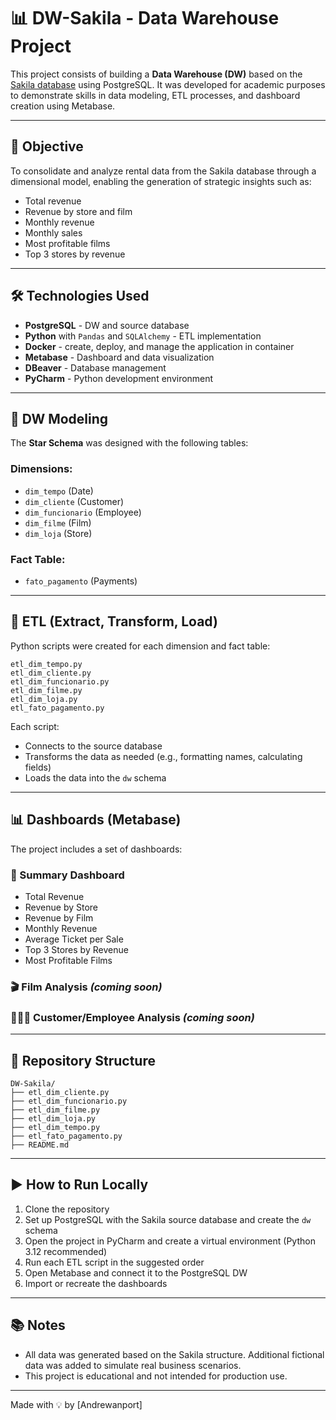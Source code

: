 # 📊 DW-Sakila - Data Warehouse Project

This project consists of building a **Data Warehouse (DW)** based on the [Sakila database](https://dev.mysql.com/doc/sakila/en/) using PostgreSQL. It was developed for academic purposes to demonstrate skills in data modeling, ETL processes, and dashboard creation using Metabase.

---

## 🚀 Objective

To consolidate and analyze rental data from the Sakila database through a dimensional model, enabling the generation of strategic insights such as:

- Total revenue
- Revenue by store and film
- Monthly revenue
- Monthly sales
- Most profitable films
- Top 3 stores by revenue

---

## 🛠️ Technologies Used

- **PostgreSQL** - DW and source database
- **Python** with `Pandas` and `SQLAlchemy` - ETL implementation
- **Docker** - create, deploy, and manage the application in container
- **Metabase** - Dashboard and data visualization
- **DBeaver** - Database management
- **PyCharm** - Python development environment

---

## 📐 DW Modeling

The **Star Schema** was designed with the following tables:

### Dimensions:
- `dim_tempo` (Date)
- `dim_cliente` (Customer)
- `dim_funcionario` (Employee)
- `dim_filme` (Film)
- `dim_loja` (Store)

### Fact Table:
- `fato_pagamento` (Payments)

---

## 🔄 ETL (Extract, Transform, Load)

Python scripts were created for each dimension and fact table:

```
etl_dim_tempo.py
etl_dim_cliente.py
etl_dim_funcionario.py
etl_dim_filme.py
etl_dim_loja.py
etl_fato_pagamento.py
```

Each script:
- Connects to the source database
- Transforms the data as needed (e.g., formatting names, calculating fields)
- Loads the data into the `dw` schema

---

## 📊 Dashboards (Metabase)

The project includes a set of dashboards:

### 📌 Summary Dashboard
- Total Revenue
- Revenue by Store
- Revenue by Film
- Monthly Revenue
- Average Ticket per Sale
- Top 3 Stores by Revenue
- Most Profitable Films

### 🎬 Film Analysis *(coming soon)*
### 🧑‍🤝‍🧑 Customer/Employee Analysis *(coming soon)*

---

## 📁 Repository Structure

```
DW-Sakila/
├── etl_dim_cliente.py
├── etl_dim_funcionario.py
├── etl_dim_filme.py
├── etl_dim_loja.py
├── etl_dim_tempo.py
├── etl_fato_pagamento.py
├── README.md
```

---

## ▶️ How to Run Locally

1. Clone the repository
2. Set up PostgreSQL with the Sakila source database and create the `dw` schema
3. Open the project in PyCharm and create a virtual environment (Python 3.12 recommended)
4. Run each ETL script in the suggested order
5. Open Metabase and connect it to the PostgreSQL DW
6. Import or recreate the dashboards

---

## 📚 Notes

- All data was generated based on the Sakila structure. Additional fictional data was added to simulate real business scenarios.
- This project is educational and not intended for production use.

---

Made with 💡 by [Andrewanport]

